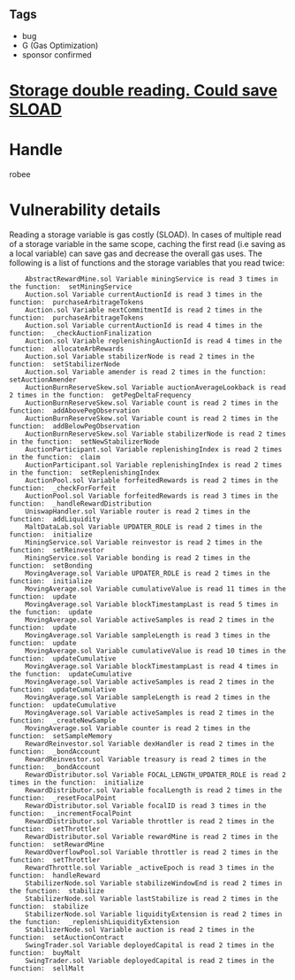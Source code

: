 ## Tags

- bug
- G (Gas Optimization)
- sponsor confirmed

# [Storage double reading. Could save SLOAD](https://github.com/code-423n4/2021-11-malt-findings/issues/161) 

# Handle

robee


# Vulnerability details

Reading a storage variable is gas costly (SLOAD). In cases of multiple read of a storage variable in the same scope, caching the first read (i.e saving as a local variable) can save gas and decrease the
 overall gas uses. The following is a list of functions and the storage variables that you read twice: 

        AbstractRewardMine.sol Variable miningService is read 3 times in the function:  setMiningService
        Auction.sol Variable currentAuctionId is read 3 times in the function:  purchaseArbitrageTokens
        Auction.sol Variable nextCommitmentId is read 2 times in the function:  purchaseArbitrageTokens
        Auction.sol Variable currentAuctionId is read 4 times in the function:  _checkAuctionFinalization
        Auction.sol Variable replenishingAuctionId is read 4 times in the function:  allocateArbRewards
        Auction.sol Variable stabilizerNode is read 2 times in the function:  setStabilizerNode
        Auction.sol Variable amender is read 2 times in the function:  setAuctionAmender
        AuctionBurnReserveSkew.sol Variable auctionAverageLookback is read 2 times in the function:  getPegDeltaFrequency
        AuctionBurnReserveSkew.sol Variable count is read 2 times in the function:  addAbovePegObservation
        AuctionBurnReserveSkew.sol Variable count is read 2 times in the function:  addBelowPegObservation
        AuctionBurnReserveSkew.sol Variable stabilizerNode is read 2 times in the function:  setNewStabilizerNode
        AuctionParticipant.sol Variable replenishingIndex is read 2 times in the function:  claim
        AuctionParticipant.sol Variable replenishingIndex is read 2 times in the function:  setReplenishingIndex
        AuctionPool.sol Variable forfeitedRewards is read 2 times in the function:  _checkForForfeit
        AuctionPool.sol Variable forfeitedRewards is read 3 times in the function:  _handleRewardDistribution
        UniswapHandler.sol Variable router is read 2 times in the function:  addLiquidity
        MaltDataLab.sol Variable UPDATER_ROLE is read 2 times in the function:  initialize
        MiningService.sol Variable reinvestor is read 2 times in the function:  setReinvestor
        MiningService.sol Variable bonding is read 2 times in the function:  setBonding
        MovingAverage.sol Variable UPDATER_ROLE is read 2 times in the function:  initialize
        MovingAverage.sol Variable cumulativeValue is read 11 times in the function:  update
        MovingAverage.sol Variable blockTimestampLast is read 5 times in the function:  update
        MovingAverage.sol Variable activeSamples is read 2 times in the function:  update
        MovingAverage.sol Variable sampleLength is read 3 times in the function:  update
        MovingAverage.sol Variable cumulativeValue is read 10 times in the function:  updateCumulative
        MovingAverage.sol Variable blockTimestampLast is read 4 times in the function:  updateCumulative
        MovingAverage.sol Variable activeSamples is read 2 times in the function:  updateCumulative
        MovingAverage.sol Variable sampleLength is read 2 times in the function:  updateCumulative
        MovingAverage.sol Variable activeSamples is read 2 times in the function:  _createNewSample
        MovingAverage.sol Variable counter is read 2 times in the function:  setSampleMemory
        RewardReinvestor.sol Variable dexHandler is read 2 times in the function:  _bondAccount
        RewardReinvestor.sol Variable treasury is read 2 times in the function:  _bondAccount
        RewardDistributor.sol Variable FOCAL_LENGTH_UPDATER_ROLE is read 2 times in the function:  initialize
        RewardDistributor.sol Variable focalLength is read 2 times in the function:  _resetFocalPoint
        RewardDistributor.sol Variable focalID is read 3 times in the function:  _incrementFocalPoint
        RewardDistributor.sol Variable throttler is read 2 times in the function:  setThrottler
        RewardDistributor.sol Variable rewardMine is read 2 times in the function:  setRewardMine
        RewardOverflowPool.sol Variable throttler is read 2 times in the function:  setThrottler
        RewardThrottle.sol Variable _activeEpoch is read 3 times in the function:  handleReward
        StabilizerNode.sol Variable stabilizeWindowEnd is read 2 times in the function:  stabilize
        StabilizerNode.sol Variable lastStabilize is read 2 times in the function:  stabilize
        StabilizerNode.sol Variable liquidityExtension is read 2 times in the function:  _replenishLiquidityExtension
        StabilizerNode.sol Variable auction is read 2 times in the function:  setAuctionContract
        SwingTrader.sol Variable deployedCapital is read 2 times in the function:  buyMalt
        SwingTrader.sol Variable deployedCapital is read 2 times in the function:  sellMalt


